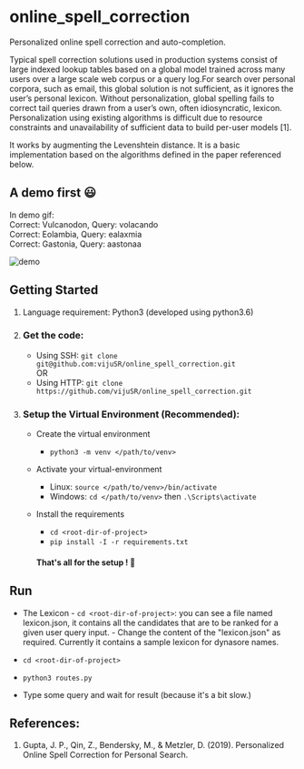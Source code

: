 # online_spell_correction
Personalized online spell correction and auto-completion.

Typical spell correction solutions used in production systems consist of large indexed lookup tables based on a global model trained across many users over a large scale web corpus or a query log.For search over personal corpora, such as email, this global solution is not sufficient, as it ignores the user’s personal lexicon. Without personalization, global spelling fails to correct tail queries drawn from a user’s own, often idiosyncratic, lexicon. Personalization using existing algorithms is difficult due to resource constraints and unavailability of sufficient data to build per-user models [1].  

It works by augmenting the Levenshtein distance. It is a basic implementation based on the algorithms defined in the paper referenced below.

## A demo first :smiley:
In demo gif:  
Correct: Vulcanodon, Query: volacando  
Correct: Eolambia, Query: ealaxmia  
Correct: Gastonia, Query: aastonaa  

![demo](https://user-images.githubusercontent.com/20581741/56034120-097f2e80-5d44-11e9-8c04-ff77da77aeb3.gif)

## Getting Started
1. Language requirement: Python3 (developed using python3.6)  
1. ### Get the code:
    - Using SSH: `git clone git@github.com:vijuSR/online_spell_correction.git`  
    OR  
    - Using HTTP: `git clone https://github.com/vijuSR/online_spell_correction.git`

1. ### Setup the Virtual Environment (Recommended):
    - Create the virtual environment
        - `python3 -m venv </path/to/venv>`  
    - Activate your virtual-environment
        - Linux: `source </path/to/venv>/bin/activate`
        - Windows: `cd </path/to/venv>` then `.\Scripts\activate`  
    - Install the requirements
        - `cd <root-dir-of-project>`
        - `pip install -I -r requirements.txt`

        #### That's all for the setup ! :clap:
        
## Run
- The Lexicon
        - `cd <root-dir-of-project>`: you can see a file named lexicon.json, it contains all the candidates that are to be ranked for a given user query input.
        - Change the content of the "lexicon.json" as required. Currently it contains a sample lexicon for dynasore names.

- `cd <root-dir-of-project>`
- `python3 routes.py`
- Type some query and wait for result (because it's a bit slow.)

## References:
1. Gupta, J. P., Qin, Z., Bendersky, M., & Metzler, D. (2019). Personalized Online Spell Correction for Personal Search.
